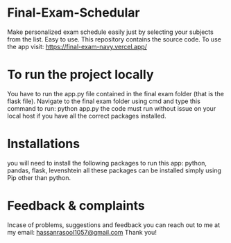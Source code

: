 # Final-Exam-Schedular
Make personalized exam schedule easily just by selecting your subjects from the list. Easy to use. This repository contains the source code. 
To use the app visit: https://final-exam-navy.vercel.app/

# To run the project locally
You have to run the app.py file contained in the final exam folder (that is the flask file). Navigate to the final exam folder using cmd and type this command to run:
python app.py
the code must run without issue on your local host if you have all the correct packages installed.

# Installations
you will need to install the following packages to run this app:
python, pandas, flask, levenshtein
all these packages can be installed simply using Pip other than python.

# Feedback & complaints
Incase of problems, suggestions and feedback you can reach out to me at my email: hassanrasool1057@gmail.com
Thank you!
